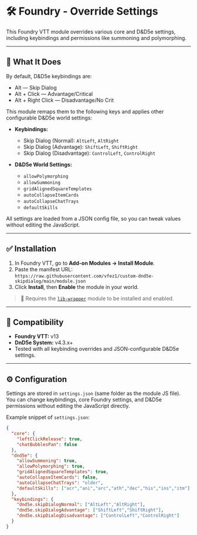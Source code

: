 # 🛠️ Foundry - Override Settings

This Foundry VTT module overrides various core and D&D5e settings, including keybindings and permissions like summoning and polymorphing.  

---

## 🎯 What It Does

By default, D&D5e keybindings are:

- Alt — Skip Dialog  
- Alt + Click — Advantage/Critical  
- Alt + Right Click — Disadvantage/No Crit  

This module remaps them to the following keys and applies other configurable D&D5e world settings:

- **Keybindings:**  
  - Skip Dialog (Normal): `AltLeft`, `AltRight`  
  - Skip Dialog (Advantage): `ShiftLeft`, `ShiftRight`  
  - Skip Dialog (Disadvantage): `ControlLeft`, `ControlRight`  

- **D&D5e World Settings:**  
  - `allowPolymorphing`  
  - `allowSummoning`  
  - `gridAlignedSquareTemplates`  
  - `autoCollapseItemCards`  
  - `autoCollapseChatTrays`  
  - `defaultSkills`  

All settings are loaded from a JSON config file, so you can tweak values without editing the JavaScript.

---

## ✅ Installation

1. In Foundry VTT, go to **Add-on Modules → Install Module**.  
2. Paste the manifest URL:  
   `https://raw.githubusercontent.com/vfez1/custom-dnd5e-skipdialog/main/module.json`  
3. Click **Install**, then **Enable** the module in your world.  

> 🧠 Requires the [`lib-wrapper`](https://github.com/ruipin/fvtt-lib-wrapper) module to be installed and enabled.  

---

## 🔧 Compatibility

- **Foundry VTT:** v13  
- **DnD5e System:** v4.3.x+  
- Tested with all keybinding overrides and JSON-configurable D&D5e settings.

---

## ⚙️ Configuration

Settings are stored in `settings.json` (same folder as the module JS file). You can change keybindings, core Foundry settings, and D&D5e permissions without editing the JavaScript directly.  

Example snippet of `settings.json`:

```json
{
  "core": {
    "leftClickRelease": true,
    "chatBubblesPan": false
  },
  "dnd5e": {
    "allowSummoning": true,
    "allowPolymorphing": true,
    "gridAlignedSquareTemplates": true,
    "autoCollapseItemCards": false,
    "autoCollapseChatTrays": "older",
    "defaultSkills": ["acr","ani","arc","ath","dec","his","ins","itm"]
  },
  "keybindings": {
    "dnd5e.skipDialogNormal": ["AltLeft","AltRight"],
    "dnd5e.skipDialogAdvantage": ["ShiftLeft","ShiftRight"],
    "dnd5e.skipDialogDisadvantage": ["ControlLeft","ControlRight"]
  }
}
